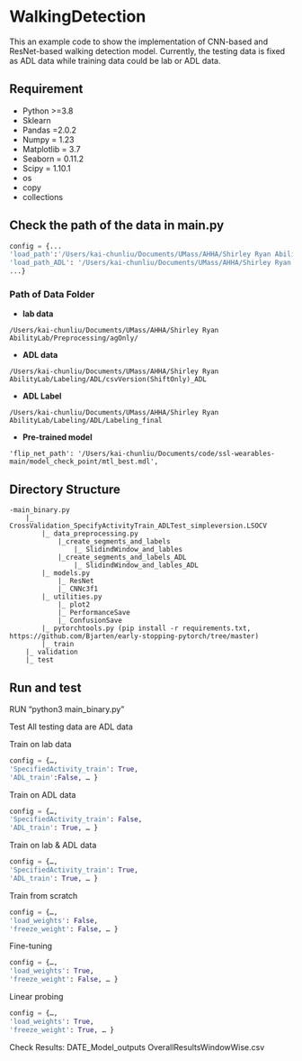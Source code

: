 # WalkingDetection

This an example code to show the implementation of CNN-based and ResNet-based walking detection model.
Currently, the testing data is fixed as ADL data while training data could be lab or ADL data.


## Requirement
* Python >=3.8
* Sklearn
* Pandas =2.0.2
* Numpy = 1.23
* Matplotlib = 3.7
* Seaborn = 0.11.2
* Scipy = 1.10.1
* os
* copy
* collections

## Check the path of the data in main.py
```python
config = {...
'load_path':'/Users/kai-chunliu/Documents/UMass/AHHA/Shirley Ryan AbilityLab/Preprocessing/agOnly/', #lab-based data
'load_path_ADL': '/Users/kai-chunliu/Documents/UMass/AHHA/Shirley Ryan AbilityLab/Labeling/ADL/', # ADL data
...}
```

### Path of Data Folder
* **lab data**  
```shell
/Users/kai-chunliu/Documents/UMass/AHHA/Shirley Ryan AbilityLab/Preprocessing/agOnly/
```

* **ADL data**  
```shell
/Users/kai-chunliu/Documents/UMass/AHHA/Shirley Ryan AbilityLab/Labeling/ADL/csvVersion(ShiftOnly)_ADL
```
* **ADL Label**  
```shell
/Users/kai-chunliu/Documents/UMass/AHHA/Shirley Ryan AbilityLab/Labeling/ADL/Labeling_final
```
* **Pre-trained model**  
```shell
'flip_net_path': '/Users/kai-chunliu/Documents/code/ssl-wearables-main/model_check_point/mtl_best.mdl', 
```
## Directory Structure
```shell
-main_binary.py
	|_ CrossValidation_SpecifyActivityTrain_ADLTest_simpleversion.LSOCV
		|_ data_preprocessing.py
			|_create_segments_and_labels
				|_ SlidindWindow_and_lables
			|_create_segments_and_labels_ADL
				|_ SlidindWindow_and_lables_ADL
		|_ models.py
			|_ ResNet
			|_ CNNc3f1
		|_ utilities.py
			|_ plot2
			|_ PerformanceSave
			|_ ConfusionSave
		|_ pytorchtools.py (pip install -r requirements.txt, https://github.com/Bjarten/early-stopping-pytorch/tree/master)
		|_ train
	|_ validation
	|_ test
```
## Run and test
RUN “python3 main_binary.py”

Test
All testing data are ADL data

Train on lab data
```python
config = {…,
'SpecifiedActivity_train': True,
'ADL_train':False, … }
```

Train on ADL data
```python
config = {…,
'SpecifiedActivity_train': False,
'ADL_train': True, … }
```

Train on lab & ADL data
```python
config = {…,
'SpecifiedActivity_train': True,
'ADL_train': True, … }
```

Train from scratch
```python
config = {…,
'load_weights': False,
'freeze_weight': False, … }
```

Fine-tuning
```python
config = {…,
'load_weights': True,
'freeze_weight': False, … }
```

Linear probing 
```python
config = {…,
'load_weights': True,
'freeze_weight': True, … }
```

Check Results:
DATE_Model_outputs
OverallResultsWindowWise.csv

